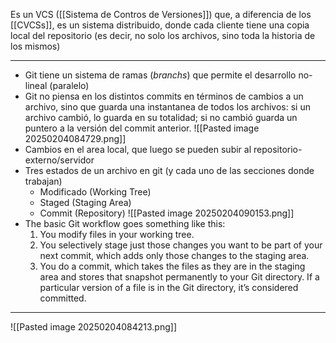 Es un VCS ([[Sistema de Contros de Versiones]]) que, a diferencia de los [[CVCSs]], es un sistema distribuido, donde cada cliente tiene una copia local del repositorio (es decir, no solo los archivos, sino toda la historia de los mismos)
***
- Git tiene un sistema de ramas (*branchs*) que permite el desarrollo no-lineal (paralelo)
- Git no piensa en los distintos commits en términos de cambios a un archivo, sino que guarda una instantanea de todos los archivos: si un archivo cambió, lo guarda en su totalidad; si no cambió guarda un puntero a la versión del commit anterior. ![[Pasted image 20250204084729.png]]
- Cambios en el area local, que luego se pueden subir al repositorio-externo/servidor
- Tres estados de un archivo en git (y cada uno de las secciones donde trabajan)
	- Modificado (Working Tree)
	- Staged (Staging Area)
	- Commit (Repository)
	![[Pasted image 20250204090153.png]]
- The basic Git workflow goes something like this:
	1. You modify files in your working tree.
	2. You selectively stage just those changes you want to be part of your next commit, which adds only those changes to the staging area.
	3. You do a commit, which takes the files as they are in the staging area and stores that snapshot permanently to your Git directory.
If a particular version of a file is in the Git directory, it’s considered committed. 
***
![[Pasted image 20250204084213.png]]